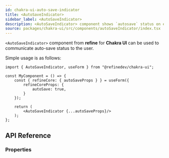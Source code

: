 ```yaml
---
id: chakra-ui-auto-save-indicator
title: <AutoSaveIndicator>
sidebar_label: <AutoSaveIndicator>
description: <AutoSaveIndicator> component shows `autosave` status on edit actions.
source: packages/chakra-ui/src/components/autoSaveIndicator/index.tsx
---
```


`<AutoSaveIndicator>` component from **refine** for **Chakra UI** can be used to communicate auto-save status to the user. 

Simple usage is as follows:

```tsx
import { AutoSaveIndicator, useForm } from "@refinedev/chakra-ui";

const MyComponent = () => {
    const { refineCore: { autoSaveProps } } = useForm({
        refineCoreProps: {
            autoSave: true,
        }
    });

    return (
        <AutoSaveIndicator {...autoSaveProps}/>
    );
};
```

## API Reference

### Properties

<PropsTable module="@refinedev/chakra-ui/AutoSaveIndicator" />
